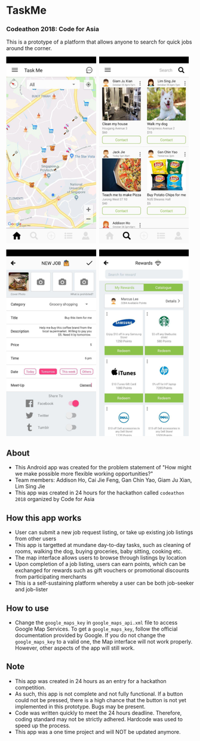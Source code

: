 # TaskMe
### Codeathon 2018: Code for Asia

This is a prototype of a platform that allows anyone to search for quick jobs around the corner.

<img src="appscreenshot1.jpg" height="500" />&nbsp;
<img src="appscreenshot2.jpg" height="500" />&nbsp;

<img src="appscreenshot3.jpg" height="500" />&nbsp;
<img src="appscreenshot4.jpg" height="500" />&nbsp;

## About
* This Android app was created for the problem statement of "How might we make possible more flexible working opportunities?"
* Team members: Addison Ho, Cai Jie Feng, Gan Chin Yao, Giam Ju Xian, Lim Sing Jie
* This app was created in 24 hours for the hackathon called `codeathon 2018` organized by Code for Asia

## How this app works
* User can submit a new job request listing, or take up existing job listings from other users
* This app is targetted at mundane day-to-day tasks, such as cleaning of rooms, walking the dog, buying groceries, baby sitting, cooking etc.
* The map interface allows users to browse through listings by location
* Upon completion of a job listing, users can earn points, which can be exchanged for rewards such as gift vouchers or promotional discounts from participating merchants
* This is a self-sustaining platform whereby a user can be both job-seeker and job-lister

## How to use
* Change the `google_maps_key` in `google_maps_api.xml` file to access Google Map Services. To get a `google_maps_key`, follow the official documentation provided by Google. If you do not change the `google_maps_key` to a valid one, the Map interface will not work properly. However, other aspects of the app will still work.

## Note
* This app was created in 24 hours as an entry for a hackathon competition.
* As such, this app is not complete and not fully functional. If a button could not be pressed, there is a high chance that the button is not yet implemented in this prototype. Bugs may be present.
* Code was written quickly to meet the 24 hours deadline. Therefore, coding standard may not be strictly adhered. Hardcode was used to speed up the process.
* This app was a one time project and will NOT be updated anymore.
